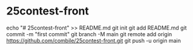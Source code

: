 # 25contest-front

echo "# 25contest-front" >> README.md
git init
git add README.md
git commit -m "first commit"
git branch -M main
git remote add origin https://github.com/combile/25contest-front.git
git push -u origin main
